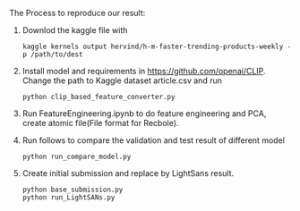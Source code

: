 The Process to reproduce our result:

1. Downlod the kaggle file with 
   ```
   kaggle kernels output hervind/h-m-faster-trending-products-weekly -p /path/to/dest
   ```
2. Install model and requirements in https://github.com/openai/CLIP. Change the path to Kaggle dataset article.csv and run 
   ```
   python clip_based_feature_converter.py
   ```
3. Run FeatureEngineering.ipynb to do feature engineering and PCA, create atomic file(File format for Recbole).
   
4. Run follows to compare the validation and test result of different model
   ```
   python run_compare_model.py
   ```
   
5. Create initial submission and replace by LightSans result.
   ```
   python base_submission.py
   python run_LightSANs.py
   ```